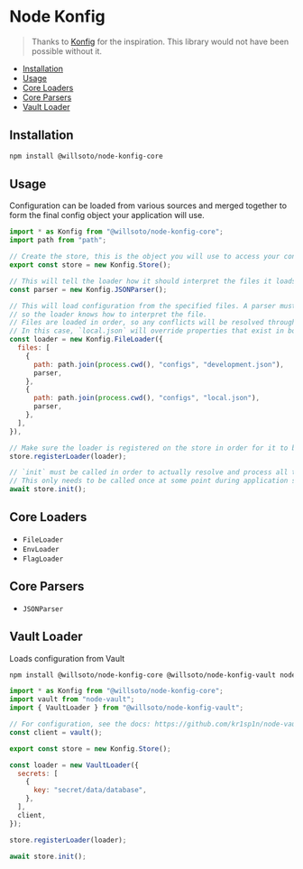 # Node Konfig

> Thanks to [Konfig](https://github.com/lalamove/konfig) for the inspiration. This library would not have been possible without it.

- [Installation](#installation)
- [Usage](#usage)
- [Core Loaders](#core-loaders)
- [Core Parsers](#core-parsers)
- [Vault Loader](#vault-loader)

## Installation

```bash
npm install @willsoto/node-konfig-core
```

## Usage

Configuration can be loaded from various sources and merged together to form the final config object
your application will use.

```javascript
import * as Konfig from "@willsoto/node-konfig-core";
import path from "path";

// Create the store, this is the object you will use to access your config
export const store = new Konfig.Store();

// This will tell the loader how it should interpret the files it loads
const parser = new Konfig.JSONParser();

// This will load configuration from the specified files. A parser must be provided
// so the loader knows how to interpret the file.
// Files are loaded in order, so any conflicts will be resolved through a "last one wins" approach.
// In this case, `local.json` will override properties that exist in both configurations.
const loader = new Konfig.FileLoader({
  files: [
    {
      path: path.join(process.cwd(), "configs", "development.json"),
      parser,
    },
    {
      path: path.join(process.cwd(), "configs", "local.json"),
      parser,
    },
  ],
}),

// Make sure the loader is registered on the store in order for it to be processed.
store.registerLoader(loader);

// `init` must be called in order to actually resolve and process all the registered loaders
// This only needs to be called once at some point during application startup.
await store.init();
```

## Core Loaders

- `FileLoader`
- `EnvLoader`
- `FlagLoader`

## Core Parsers

- `JSONParser`

## Vault Loader

Loads configuration from Vault

```bash
npm install @willsoto/node-konfig-core @willsoto/node-konfig-vault node-vault
```

```javascript
import * as Konfig from "@willsoto/node-konfig-core";
import vault from "node-vault";
import { VaultLoader } from "@willsoto/node-konfig-vault";

// For configuration, see the docs: https://github.com/kr1sp1n/node-vault
const client = vault();

export const store = new Konfig.Store();

const loader = new VaultLoader({
  secrets: [
    {
      key: "secret/data/database",
    },
  ],
  client,
});

store.registerLoader(loader);

await store.init();
```
